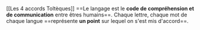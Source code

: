 [[Les 4 accords Toltèques]]
==Le langage est le **code de compréhension et de communication** entre êtres humains==. Chaque lettre, chaque mot de chaque langue ==représente **un point** sur lequel on s'est mis d'accord==.